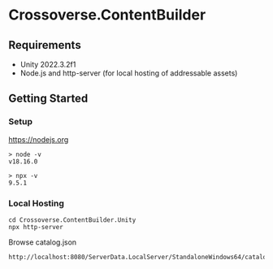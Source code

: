 # Crossoverse.ContentBuilder

## Requirements
- Unity 2022.3.2f1
- Node.js and http-server (for local hosting of addressable assets)

## Getting Started
### Setup
https://nodejs.org

```
> node -v
v18.16.0

> npx -v
9.5.1
```

### Local Hosting
```
cd Crossoverse.ContentBuilder.Unity
npx http-server
```

Browse catalog.json
```
http://localhost:8080/ServerData.LocalServer/StandaloneWindows64/catalog_0.1.0.json
```
